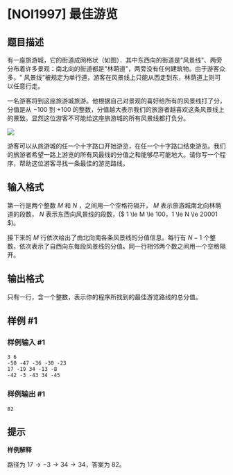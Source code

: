 # [NOI1997] 最佳游览

## 题目描述

有一座旅游城，它的街道成网格状（如图）．其中东西向的街道是“风景线"、两旁分布着许多景观：南北向的街道都是"林萌道"，两旁没有任何建筑物。由于游客众多，" 风景线”被规定为单行道，游客在风景线上只能从西走到东，林荫道上则可以任意行走。

一名游客将到这座旅游城旅游。他根据自己对景观的喜好给所有的风景线打了分，分值是从 $-100$ 到 $+100$ 的整数，分值越大表示我们的旅游者越喜欢这条风景线上的景致。显然这位游客不可能给这座旅游城的所有风景线都打负分。

![](https://cdn.luogu.com.cn/upload/image_hosting/62qfloek.png)

游客可以从旅游城的任一个十字路口开始游览，在任一个十字路口结束游览。我们的旅游者希望一路上游览的所有风最线的分值之和能够尽可能地大。请你写一个程序，帮助这位游客寻找一条最佳的游览路线。


## 输入格式

第一行是两个整数 $M$ 和 $N$ ，之间用一个空格符隔开， $M$ 表示旅游城南北向林萌道的段数， $N$ 表示东西向风景线的段数，($ 1 \le M \le 100$，$1 \le N \le 20001 $)。

接下来的 $M$ 行依次给出了由北向南各条风景线的分值信息。每行有 $N-1$ 个整数，依次表示了自西向东每段风景线的分值。同一行相邻两个数之间用一个空格隔开。


## 输出格式

只有一行，含一个整数，表示你的程序所找到的最佳游览路线的总分值。


## 样例 #1

### 样例输入 #1
```
3 6
-50 -47 -36 -30 -23
17 -19 34 -13 -8
-42 -3 -43 34 -45
```

### 样例输出 #1

```
82
```

## 提示

**样例解释**

路径为 $17 \to -3 \to 34 \to 34$，答案为 $82$。
